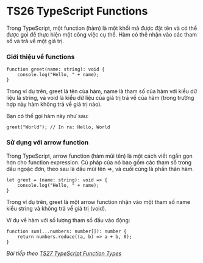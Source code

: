 # TS26 TypeScript Functions

Trong TypeScript, một function (hàm) là một khối mã được đặt tên và có thể được gọi để thực hiện một công việc cụ thể. Hàm có thể nhận vào các tham số và trả về một giá trị.

### Giới thiệu về functions

```
function greet(name: string): void {
    console.log("Hello, " + name);
}
```

Trong ví dụ trên, greet là tên của hàm, name là tham số của hàm với kiểu dữ liệu là string, và void là kiểu dữ liệu của giá trị trả về của hàm (trong trường hợp này hàm không trả về giá trị nào).


Bạn có thể gọi hàm này như sau:

```
greet("World"); // In ra: Hello, World
```

### Sử dụng với arrow function

Trong TypeScript, arrow function (hàm mũi tên) là một cách viết ngắn gọn hơn cho function expression. Cú pháp của nó bao gồm các tham số trong dấu ngoặc đơn, theo sau là dấu mũi tên =>, và cuối cùng là phần thân hàm.

```
let greet = (name: string): void => {
    console.log("Hello, " + name);
}
```

Trong ví dụ trên, greet là một arrow function nhận vào một tham số name kiểu string và không trả về giá trị (void).


Ví dụ về hàm với số lượng tham số đầu vào động:

```
function sum(...numbers: number[]): number {
    return numbers.reduce((a, b) => a + b, 0);
}
```

*Bài tiếp theo [TS27 TypeScript Function Types ](/session/session_027_ts_functions_type.md)*